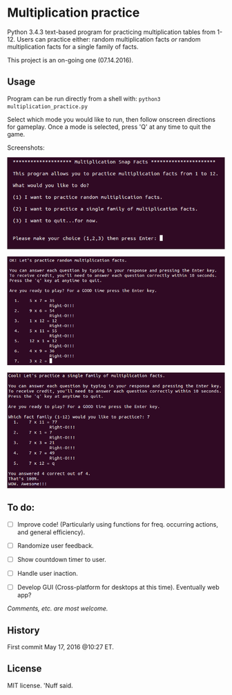 # Multiplication practice 

Python 3.4.3 text-based program for practicing multiplication tables from 1-12. 
Users can practice either: 
random multiplication facts _or_ random multiplication facts for a single family of facts. 

This project is an on-going one (07.14.2016).  
## Usage 

Program can be run directly from a shell with: 
`python3 multiplication_practice.py`

Select which mode you would like to run, then follow onscreen directions for gameplay. 
Once a mode is selected, press 'Q' at any time to quit the game.


Screenshots: 

![Alt text](https://github.com/marshki/multiplication_practice/blob/master/menu.png?raw+true "Menu")

![Alt text](https://github.com/marshki/multiplication_practice/blob/master/random_facts.png?raw+true "random_function")

![Alt_text](https://github.com/marshki/multiplication_practice/blob/master/single_facts.png?raw+true "single_function")

## To do: 
- [ ] Improve code! (Particularly using functions for freq. occurring actions, and general efficiency).

- [ ] Randomize user feedback. 

- [ ] Show countdown timer to user.  

- [ ] Handle user inaction. 

- [ ] Develop GUI (Cross-platform for desktops at this time). Eventually web app? 

_Comments, etc. are most welcome._

## History 

First commit May 17, 2016 @10:27 ET. 

## License 

MIT license. 'Nuff said. 
